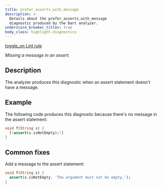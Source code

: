 ```yaml
---
title: prefer_asserts_with_message
description: >-
  Details about the prefer_asserts_with_message
  diagnostic produced by the Dart analyzer.
underscore_breaker_titles: true
body_class: highlight-diagnostics
---
```


<div class="tags">
  <a class="tag-label"
      href="/tools/linter-rules/prefer_asserts_with_message"
      title="Learn about the lint rule that enables this diagnostic."
      aria-label="Learn about the lint rule that enables this diagnostic."
      target="_blank">
    <span class="material-symbols" aria-hidden="true">toggle_on</span>
    <span>Lint rule</span>
  </a>
</div>

_Missing a message in an assert._

## Description

The analyzer produces this diagnostic when an assert statement doesn't
have a message.

## Example

The following code produces this diagnostic because there's no message
in the assert statement:

```dart
void f(String s) {
  [!assert(s.isNotEmpty);!]
}
```

## Common fixes

Add a message to the assert statement:

```dart
void f(String s) {
  assert(s.isNotEmpty, 'The argument must not be empty.');
}
```
